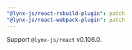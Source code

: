 ```yaml
---
"@lynx-js/react-rsbuild-plugin": patch
"@lynx-js/react-webpack-plugin": patch
---
```


Support `@lynx-js/react` v0.106.0.
